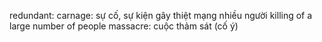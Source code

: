 redundant:
carnage: sự cố, sự kiện gây thiệt mạng nhiều người killing of a large number of people 
massacre: cuộc thảm sát (cố ý)